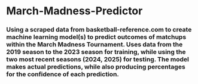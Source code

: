 # March-Madness-Predictor
### Using a scraped data from basketball-reference.com to create machine learning model(s) to predict outcomes of matchups within the March Madness Tournament. Uses data from the 2019 season to the 2023 season for training, while using the two most recent seasons (2024, 2025) for testing. The model makes actual predictions, while also producing percentages for the confidence of each prediction. 
